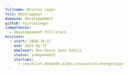```yaml
---
fullname: Nicolas Leger
role: Développeur
domaine: Développement
github: nicolasleger
competences:
  - Développement Full-stack
missions:
  - start: 2024-10-17
    end: 2025-01-17
    employer: Mon Devis Sans Oublis
    status: independent
    startups:
      - checklist.demande.aides.renovation.energetique
---
```


